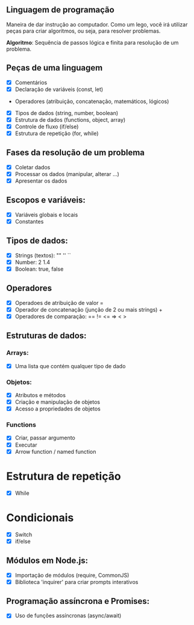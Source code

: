 ## Linguagem de programação

Maneira de dar instrução ao computador.
Como um lego, você irá utilizar peças para criar algoritmos, ou seja, para resolver problemas.

  **Algoritmo**: Sequência de passos lógica e finita para resolução de um problema.

## Peças de uma linguagem

- [x] Comentários
- [x] Declaração de variáveis (const, let)
- Operadores (atribuição, concatenação, matemáticos, lógicos)
- [x] Tipos de dados (string, number, boolean)
- [x] Estrutura de dados (functions, object, array)
- [x] Controle de fluxo (if/else)
- [x] Estrutura de repetição (for, while)

## Fases da resolução de um problema

- [x] Coletar dados
- [x] Processar os dados (manipular, alterar ...)
- [x] Apresentar os dados

## Escopos e variáveis:

- [x] Variáveis globais e locais
- [x] Constantes

## Tipos de dados:

- [x] Strings (textos): "" '' ``
- [x] Number: 2 1.4
- [x] Boolean: true, false

## Operadores

- [x] Operadoes de atribuição de valor =
- [x] Operador de concatenação (junção de 2 ou mais strings) +
- [x] Operadores de comparação: == != <= => < > 

## Estruturas de dados:

### Arrays:

- [x] Uma lista que contém qualquer tipo de dado

### Objetos:

- [x] Atributos e métodos
- [x] Criação e manipulação de objetos
- [x] Acesso a propriedades de objetos

### Functions

- [x] Criar, passar argumento
- [x] Executar
- [x] Arrow function / named function

# Estrutura de repetição

- [x] While

# Condicionais

- [x] Switch
- [x] if/else

## Módulos em Node.js:

- [x] Importação de módulos (require, CommonJS)
- [x] Biblioteca 'inquirer' para criar prompts interativos

## Programação assíncrona e Promises:

 - [x] Uso de funções assíncronas (async/await)

